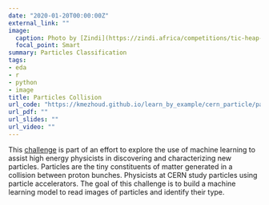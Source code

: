 ```yaml
---
date: "2020-01-20T00:00:00Z"
external_link: ""
image:
  caption: Photo by [Zindi](https://zindi.africa/competitions/tic-heap-cirta-particle-classification-challenge)
  focal_point: Smart
summary: Particles Classification
tags:
- eda
- r
- python
- image
title: Particles Collision
url_code: "https://kmezhoud.github.io/learn_by_example/cern_particle/particle_class.html"
url_pdf: ""
url_slides: ""
url_video: ""
---
```

This [challenge](https://zindi.africa/competitions/tic-heap-cirta-particle-classification-challenge) is part of an effort to explore the use of machine learning to assist high energy physicists in discovering and characterizing new particles.  Particles are the tiny constituents of matter generated in a collision between proton bunches. Physicists at CERN study particles using particle accelerators.
The goal of this challenge is to build a machine learning model to read images of particles and identify their type.